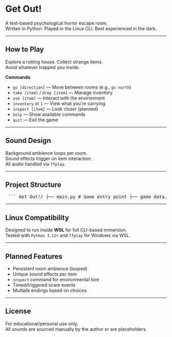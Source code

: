 # Get Out!

A text-based psychological horror escape room.  
Written in Python. Played in the Linux CLI. Best experienced in the dark.

---

## How to Play

Explore a rotting house. Collect strange items.  
Avoid whatever trapped you inside.

**Commands**
- `go [direction]` — Move between rooms (e.g., `go north`)
- `take [item]` / `drop [item]` — Manage inventory
- `use [item]` — Interact with the environment
- `inventory` or `i` — View what you're carrying
- `inspect [item]` — Look closer (planned)
- `help` — Show available commands
- `quit` — Exit the game

---

## Sound Design

Background ambience loops per room.  
Sound effects trigger on item interaction.  
All audio handled via `ffplay`.

---

## Project Structure


<pre> ``` Get_Out!/ ├── main.py # Game entry point ├── game_data.py # Rooms, descriptions, exits, item placements ├── item_data.py # Item descriptions and properties ├── player.py # Player state and inventory logic ├── game_logic.py # Command handling (use, take, etc.) ├── utils.py # Helper functions (e.g., slow_print, clear_screen) ├── sounds/ # .wav files for ambient and SFX └── README.md # You're reading it! ``` </pre>
---

## Linux Compatibility

Designed to run inside **WSL** for full CLI-based immersion.  
Tested with `Python 3.12+` and `ffplay` for Windows via WSL.

---

## Planned Features

- Persistent room ambience (looped)
- Unique sound effects per item
- `inspect` command for environmental lore
- Timed/triggered scare events
- Multiple endings based on choices

---

## License

For educational/personal use only.  
All sounds are sourced manually by the author or are placeholders.










